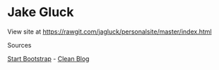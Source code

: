 # Jake Gluck

View site at https://rawgit.com/jagluck/personalsite/master/index.html

Sources


[Start Bootstrap](http://startbootstrap.com/) - [Clean Blog](http://startbootstrap.com/template-overviews/clean-blog/)

